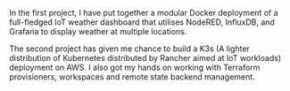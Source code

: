 In the first project, I have put together a modular Docker deployment of a full-fledged IoT weather dashboard that utilises NodeRED, InfluxDB, and Grafana to display weather at multiple locations.

The second project has given me chance to build a K3s (A lighter distribution of Kubernetes distributed by Rancher aimed at IoT workloads) deployment on AWS. I also got my hands on working with Terraform provisioners, workspaces and remote state backend management.
